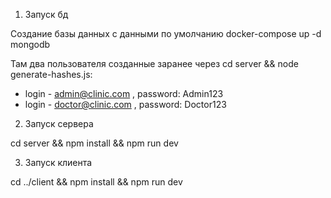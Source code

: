 1. Запуск бд

Создание базы данных с данными по умолчанию
docker-compose up -d mongodb

Там два пользователя созданные заранее через cd server && node generate-hashes.js:

-   login - admin@clinic.com , password: Admin123
-   login - doctor@clinic.com , password: Doctor123

2. Запуск сервера

cd server && npm install && npm run dev

3. Запуск клиента

cd ../client && npm install && npm run dev
